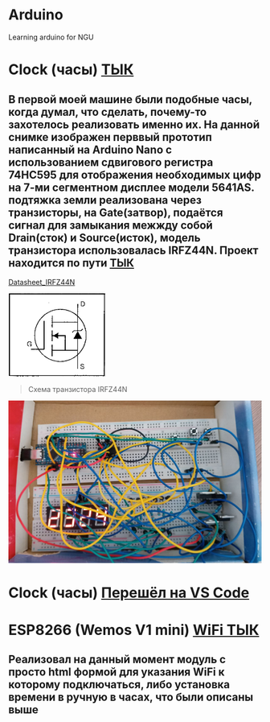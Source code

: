 # Arduino
Learning arduino for NGU

# Clock  (часы) [ТЫК](/ClockForCar/)
##  В первой моей машине были подобные часы, когда думал, что сделать, почему-то захотелось реализовать именно их. На данной снимке изображен перввый прототип написанный на Arduino Nano с использованием сдвигового регистра 74HC595 для отображения необходимых цифр на 7-ми сегментном дисплее модели 5641AS. подтяжка земли реализована через транзисторы, на Gate(затвор), подаётся сигнал для замыкания межжду собой Drain(сток) и Source(исток), модель транзистора использовалась **IRFZ44N**. Проект находится по пути [ТЫК](/ClockForCar/ClockForCar.ino)

[Datasheet_IRFZ44N](/datasheets/IRFZ44N.pdf)

![alt text](/images/irf44n_chema.png)
> Схема транзистора IRFZ44N


![alt text](/images/clock_v1.png)

# Clock (часы) [Перешёл на VS Code](/Clock/Clock/)

# ESP8266 (Wemos V1 mini) [WiFi ТЫК](./esp8266dir/ESP8266/)
## Реализовал на данный момент модуль с просто html формой для указания WiFi к которому подключаться, либо установка времени в ручную в часах, что были описаны выше